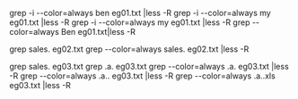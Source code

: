 grep -i --color=always ben eg01.txt |less -R
grep -i --color=always my eg01.txt |less -R
grep -i --color=always my eg01.txt |less -R
grep --color=always Ben eg01.txt|less -R

grep sales. eg02.txt
grep --color=always sales. eg02.txt |less -R

grep sales. eg03.txt
grep .a. eg03.txt
grep --color=always .a. eg03.txt |less -R
grep --color=always .a.. eg03.txt |less -R
grep --color=always .a.\.xls eg03.txt |less -R
